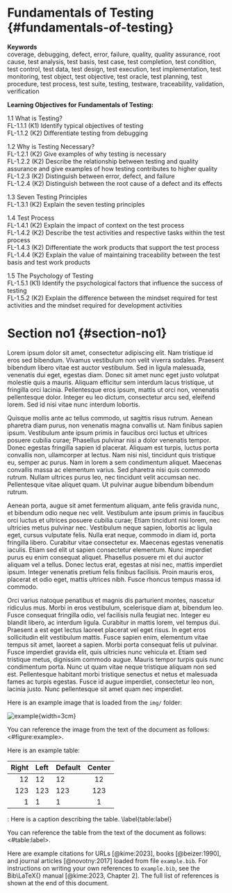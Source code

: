# Fundamentals of Testing {#fundamentals-of-testing}

**Keywords**  
coverage, debugging, defect, error, failure, quality, quality assurance, root cause, test analysis, test basis, test case, test completion, test condition, test control, test data, test design, test execution, test implementation, test monitoring, test object, test objective, test oracle, test planning, test procedure, test process, test suite, testing, testware, traceability, validation, verification

**Learning Objectives for Fundamentals of Testing:**  

1.1 What is Testing?  
  FL-1.1.1 (K1) Identify typical objectives of testing  
  FL-1.1.2 (K2) Differentiate testing from debugging  

1.2 Why is Testing Necessary?  
  FL-1.2.1 (K2) Give examples of why testing is necessary  
  FL-1.2.2 (K2) Describe the relationship between testing and quality assurance and give examples of how testing contributes to higher quality  
  FL-1.2.3 (K2) Distinguish between error, defect, and failure  
  FL-1.2.4 (K2) Distinguish between the root cause of a defect and its effects  

1.3 Seven Testing Principles  
  FL-1.3.1 (K2) Explain the seven testing principles

1.4 Test Process  
  FL-1.4.1 (K2) Explain the impact of context on the test process  
  FL-1.4.2 (K2) Describe the test activities and respective tasks within the test process  
  FL-1.4.3 (K2) Differentiate the work products that support the test process  
  FL-1.4.4 (K2) Explain the value of maintaining traceability between the test basis and test work products  

1.5 The Psychology of Testing  
  FL-1.5.1 (K1) Identify the psychological factors that influence the success of testing  
  FL-1.5.2 (K2) Explain the difference between the mindset required for test activities and the mindset required for development activities  


# Section no1 {#section-no1}

Lorem ipsum dolor sit amet, consectetur adipiscing elit. Nam tristique id eros sed bibendum. Vivamus vestibulum non velit viverra sodales. Praesent bibendum libero vitae est auctor vestibulum. Sed in ligula malesuada, venenatis dui eget, egestas diam. Donec sit amet nunc eget justo volutpat molestie quis a mauris. Aliquam efficitur sem interdum lacus tristique, ut fringilla orci lacinia. Pellentesque eros ipsum, mattis ut orci non, venenatis pellentesque dolor. Integer eu leo dictum, consectetur arcu sed, eleifend lorem. Sed id nisi vitae nunc interdum lobortis.

Quisque mollis ante ac tellus commodo, ut sagittis risus rutrum. Aenean pharetra diam purus, non venenatis magna convallis ut. Nam finibus sapien ipsum. Vestibulum ante ipsum primis in faucibus orci luctus et ultrices posuere cubilia curae; Phasellus pulvinar nisi a dolor venenatis tempor. Donec egestas fringilla sapien id placerat. Aliquam est turpis, luctus porta convallis non, ullamcorper at lectus. Nam nisi nisl, tincidunt quis tristique eu, semper ac purus. Nam in lorem a sem condimentum aliquet. Maecenas convallis massa ac elementum varius. Sed pharetra nisi quis commodo rutrum. Nullam ultrices purus leo, nec tincidunt velit accumsan nec. Pellentesque vitae aliquet quam. Ut pulvinar augue bibendum bibendum rutrum.

Aenean porta, augue sit amet fermentum aliquam, ante felis gravida nunc, et bibendum odio neque nec velit. Vestibulum ante ipsum primis in faucibus orci luctus et ultrices posuere cubilia curae; Etiam tincidunt nisi lorem, nec ultricies metus pulvinar nec. Vestibulum neque sapien, lobortis ac ligula eget, cursus vulputate felis. Nulla erat neque, commodo in diam id, porta fringilla libero. Curabitur vitae consectetur ex. Maecenas egestas venenatis iaculis. Etiam sed elit ut sapien consectetur elementum. Nunc imperdiet purus eu enim consequat aliquet. Phasellus posuere mi et dui auctor aliquam vel a tellus. Donec lectus erat, egestas at nisi nec, mattis imperdiet ipsum. Integer venenatis pretium felis finibus facilisis. Proin mauris eros, placerat et odio eget, mattis ultrices nibh. Fusce rhoncus tempus massa id commodo.

Orci varius natoque penatibus et magnis dis parturient montes, nascetur ridiculus mus. Morbi in eros vestibulum, scelerisque diam at, bibendum leo. Fusce consequat fringilla odio, vel facilisis nulla feugiat nec. Integer eu blandit libero, ac interdum ligula. Curabitur in mattis lorem, vel tempus dui. Praesent a est eget lectus laoreet placerat vel eget risus. In eget eros sollicitudin elit vestibulum mattis. Fusce sapien enim, elementum vitae tempus sit amet, laoreet a sapien. Morbi porta consequat felis ut pulvinar. Fusce imperdiet gravida elit, quis ultricies nunc vehicula et. Etiam sed tristique metus, dignissim commodo augue. Mauris tempor turpis quis nunc condimentum porta. Nunc ut quam vitae neque tristique aliquam non sed est. Pellentesque habitant morbi tristique senectus et netus et malesuada fames ac turpis egestas. Fusce id augue imperdiet, consectetur leo non, lacinia justo. Nunc pellentesque sit amet quam nec imperdiet.

Here is an example image that is loaded from the `img/` folder:

 ![example](istqb-logo.png "Here is a caption describing the image."){width=3cm}

You can reference the image from the text of the document as follows: <#figure:example>.

Here is an example table:

 | Right | Left | Default | Center |
 |------:|:-----|---------|:------:|
 |   12  |  12  |    12   |    12  |
 |  123  |  123 |   123   |   123  |
 |    1  |  1   |   1     |     1  |

 : Here is a caption describing the table. \label{table:label}

You can reference the table from the text of the document as follows: <#table:label>.

Here are example citations for URLs [@kime:2023], books [@beizer:1990], and journal articles [@novotny:2017] loaded from file `example.bib`. For instructions on writing your own references to `example.bib`, see the Bib\LaTeX{} manual [@kime:2023, Chapter 2]. The full list of references is shown at the end of this document.
